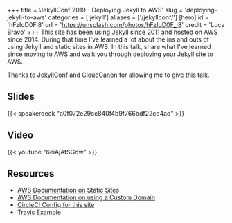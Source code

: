 +++
title = 'JekyllConf 2019 - Deploying Jekyll to AWS'
slug = 'deploying-jekyll-to-aws'
categories = ['jekyll']
aliases = ['/jekyllconf/']
[hero]
  id = 'hFzIoD0Fi8'
  url = 'https://unsplash.com/photos/hFzIoD0F_i8'
  credit = 'Luca Bravo'
+++
This site has been using [Jekyll](https://jekyllrb.com/) since 2011 and hosted
on AWS since 2014. During that time I've learned a lot about the ins and outs
of using Jekyll and static sites in AWS. In this talk, share what I've learned
since moving to AWS and walk you through deploying your Jekyll site to AWS.

Thanks to [JekyllConf](https://jekyllconf.com/) and
[CloudCanon](https://cloudcannon.com/) for allowing me to give this talk.

## Slides

{{< speakerdeck "a0f072e29cc840f4b9f766bdf22ce4ad" >}}

## Video

{{< youtube "6eiAjAtSGqw" >}}

## Resources

* [AWS Documentation on Static Sites](https://docs.aws.amazon.com/AmazonS3/latest/dev/WebsiteHosting.html)
* [AWS Documentation on using a Custom Domain](https://docs.aws.amazon.com/AmazonS3/latest/dev/website-hosting-custom-domain-walkthrough.html)
* [CircleCI Config for this site](https://github.com/mloberg/mlo.io/blob/5e38229ec7b7ed33a772e47d9f80d4173661d431/.circleci/config.yml)
* [Travis Example](/blog/2016/11/15/advance-jekyll/#automated-deployments)
